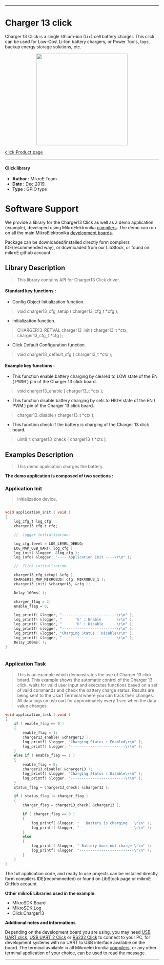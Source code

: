 
---
# Charger 13 click

Charger 13 Click is a single lithium-ion (Li+) cell battery charger. This click can be used for Low-Cost Li-Ion battery chargers, or Power Tools, toys, backup energy storage solutions, etc.

<p align="center">
  <img src="https://download.mikroe.com/images/click_for_ide/charger13_click.png" height=300px>
</p>

[click Product page](https://www.mikroe.com/charger-13-click)

---


#### Click library 

- **Author**        : MikroE Team
- **Date**          : Dec 2019.
- **Type**          : GPIO type


# Software Support

We provide a library for the Charger13 Click 
as well as a demo application (example), developed using MikroElektronika 
[compilers](https:///shop.mikroe.com/compilers). 
The demo can run on all the main MikroElektronika [development boards](https:///shop.mikroe.com/development-boards).

Package can be downloaded/installed directly form compilers IDE(recommended way), or downloaded from our LibStock, or found on mikroE github account. 

## Library Description

> This library contains API for Charger13 Click driver.

#### Standard key functions :

- Config Object Initialization function.
> void charger13_cfg_setup ( charger13_cfg_t *cfg ); 
 
- Initialization function.
> CHARGER13_RETVAL charger13_init ( charger13_t *ctx, charger13_cfg_t *cfg );

- Click Default Configuration function.
> void charger13_default_cfg ( charger13_t *ctx );


#### Example key functions :

- This function enable battery charging by cleared to LOW state of the EN ( PWM ) pin of the Charger 13 click board.
> void charger13_enable ( charger13_t *ctx );
 
- This function disable battery charging by sets to HIGH state of the EN ( PWM ) pin of the Charger 13 click board.
> charger13_disable ( charger13_t *ctx );

- This function check if the battery is charging of the Charger 13 click board.
> uint8_t charger13_check ( charger13_t *ctx );

## Examples Description

> This demo application charges the battery.

**The demo application is composed of two sections :**

### Application Init 

> Initialization device.

```c

void application_init ( void )
{
    log_cfg_t log_cfg;
    charger13_cfg_t cfg;

    //  Logger initialization.

    log_cfg.level = LOG_LEVEL_DEBUG;
    LOG_MAP_USB_UART( log_cfg );
    log_init( &logger, &log_cfg );
    log_info( &logger, "---- Application Init ----\r\n" );

    //  Click initialization.

    charger13_cfg_setup( &cfg );
    CHARGER13_MAP_MIKROBUS( cfg, MIKROBUS_1 );
    charger13_init( &charger13, &cfg );

    Delay_100ms( );

    charger_flag = 2;
    enable_flag = 0;

    log_printf( &logger, "-------------------------\r\n" );
    log_printf( &logger, "      'E' : Enable       \r\n" );
    log_printf( &logger, "      'D' : Disable      \r\n" );
    log_printf( &logger, "-------------------------\r\n" );
    log_printf( &logger, "Charging Status : Disable\r\n" );
    log_printf( &logger, "-------------------------\r\n" );
    Delay_100ms( );
}
  
```

### Application Task

> This is an example which demonstrates the use of Charger 13 click board.
> This example shows the automatic control of the Charger 13 click,
> waits for valid user input and executes functions based on a set of valid commands
> and check the battery charge status.
> Results are being sent to the Usart Terminal where you can track their changes.
> All data logs on usb uart for approximately every 1 sec when the data value changes.

```c
void application_task ( void )
{
    if ( enable_flag == 0 )
    {
        enable_flag = 1;
        charger13_enable( &charger13 );
        log_printf( &logger, "Charging Status : Enabled\r\n" );
        log_printf( &logger, "-------------------------\r\n" );
    }
    else if ( enable_flag == 1 )
    {
        enable_flag = 0;
        charger13_disable( &charger13 );
        log_printf( &logger, "Charging Status : Disable\r\n" );
        log_printf( &logger, "-------------------------\r\n" );
    }
    status_flag = charger13_check( &charger13 );

    if ( status_flag != charger_flag )
    {   
        charger_flag = charger13_check( &charger13 );

        if ( charger_flag == 0 )
        {
            log_printf( &logger, "   Battery is charging   \r\n" );
            log_printf( &logger, "-------------------------\r\n" );
        }
        else
        {
            log_printf( &logger, " Battery does not charge \r\n" );
            log_printf( &logger, "-------------------------\r\n" );
        }
    }    
}
```

The full application code, and ready to use projects can be  installed directly form compilers IDE(recommneded) or found on LibStock page or mikroE GitHub accaunt.

**Other mikroE Libraries used in the example:** 

- MikroSDK.Board
- MikroSDK.Log
- Click.Charger13

**Additional notes and informations**

Depending on the development board you are using, you may need 
[USB UART click](https:///shop.mikroe.com/usb-uart-click), 
[USB UART 2 Click](https:///shop.mikroe.com/usb-uart-2-click) or 
[RS232 Click](https:///shop.mikroe.com/rs232-click) to connect to your PC, for 
development systems with no UART to USB interface available on the board. The 
terminal available in all Mikroelektronika 
[compilers](https:///shop.mikroe.com/compilers), or any other terminal application 
of your choice, can be used to read the message.



---
